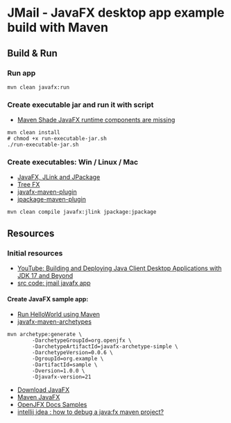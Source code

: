 # JMail - JavaFX desktop app example build with Maven

## Build & Run
### Run app
```shell
mvn clean javafx:run
```

### Create executable jar and run it with script
- [Maven Shade JavaFX runtime components are missing](https://stackoverflow.com/questions/52653836/maven-shade-javafx-runtime-components-are-missing)
```shell
mvn clean install
# chmod +x run-executable-jar.sh
./run-executable-jar.sh
```

### Create executables: Win / Linux / Mac
- [JavaFX, JLink and JPackage](https://dev.to/cherrychain/javafx-jlink-and-jpackage-h9)
- [Tree FX](https://gitlab.com/lucaguada/treefx/-/tree/openjdk16-jpackage-win)
- [javafx-maven-plugin](https://github.com/openjfx/javafx-maven-plugin)
- [jpackage-maven-plugin](https://github.com/petr-panteleyev/jpackage-maven-plugin)
```shell
mvn clean compile javafx:jlink jpackage:jpackage
```

## Resources
### Initial resources
- [YouTube: Building and Deploying Java Client Desktop Applications with JDK 17 and Beyond](https://www.youtube.com/watch?v=jb7m9dL1iSI)
- [src code: jmail javafx app](https://cr.openjdk.org/~prr/javaone/2022/)

#### Create JavaFX sample app:
- [Run HelloWorld using Maven](https://openjfx.io/openjfx-docs/maven)
- [javafx-maven-archetypes](https://github.com/openjfx/javafx-maven-archetypes)
```shell
mvn archetype:generate \                                                 
        -DarchetypeGroupId=org.openjfx \
        -DarchetypeArtifactId=javafx-archetype-simple \
        -DarchetypeVersion=0.0.6 \
        -DgroupId=org.example \
        -DartifactId=sample \
        -Dversion=1.0.0 \
        -Djavafx-version=21
```

- [Download JavaFX](https://gluonhq.com/products/javafx/)
- [Maven JavaFX](https://central.sonatype.com/artifact/org.openjfx/javafx)
- [OpenJFX Docs Samples](https://github.com/openjfx/samples/tree/master)
- [intellij idea : how to debug a java:fx maven project?](https://stackoverflow.com/questions/61340702/intellij-idea-how-to-debug-a-javafx-maven-project)
